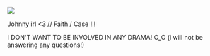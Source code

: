

![](https://files.catbox.moe/iylwv3.png)

 Johnny irl <3 // Faith / Case !!!

 I DON'T WANT TO BE INVOLVED IN ANY DRAMA! O_O
 (i will not be answering any questions!)

